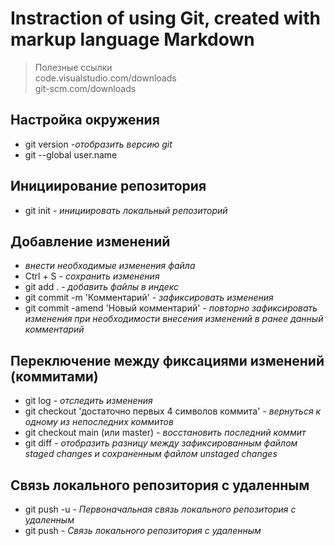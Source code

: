 # Instraction of using Git,  created with markup language **Markdown**
<!---Для написания этой инструкции использованы:--->
<!---Материалы лекции gb.ru--->
<!---Материалы семинара gb.ru преподаватлель Хамматшин Алмас--->
<!---Книга Git для профессионального промграммиста С.Чаков, Б.Штрауб--->
> Полезные ссылки\
> code.visualstudio.com/downloads\
> git-scm.com/downloads
## Настройка окружения
* git version *-отобразить версию git*
* git --global user.name
## Инициирование репозитория
* git init *- инициировать локальный репозиторий*
## Добавление изменений
* *внести необходимые изменения файла*
* Ctrl + S *- сохранить изменения*
* git add . *- добавить файлы в индекс*
* git commit -m 'Комментарий' *- зафиксировать изменения*
* git commit -amend 'Новый комментарий' *- повторно зафиксировать изменения при необходимости внесения изменений в ранее данный комментарий*
## Переключение между фиксациями изменений (коммитами)
* git log *- отследить изменения*
* git checkout 'достаточно первых 4 символов коммита' *- вернуться к одному из непоследних коммитов*
* git checkout main (или master) *- восстановить последний коммит*
* git diff *- отобразить разницу между зафиксированным файлом staged changes и сохраненным файлом unstaged changes*
## Связь локального репозитория с удаленным
* git push -u *- Первоначальная связь локального репозитория с удаленным*
* git push *- Связь локального репозитория с удаленным*
<!---Должны быть ещё цитаты,--->
<!---картинки,--->
<!---, картинки, ссылки--->